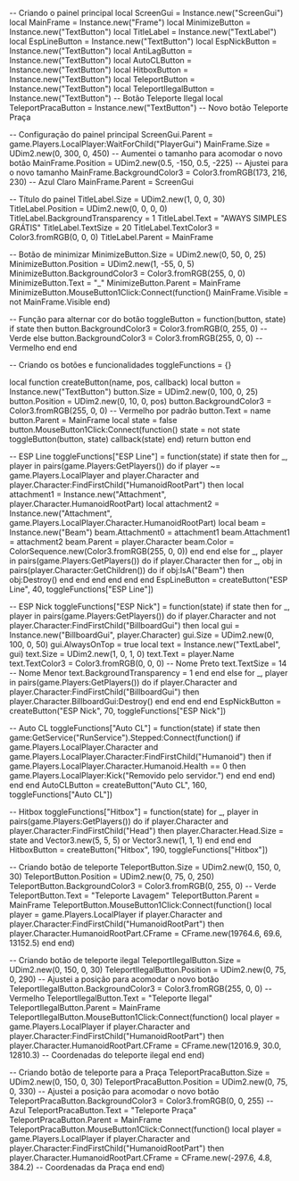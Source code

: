 -- Criando o painel principal
local ScreenGui = Instance.new("ScreenGui")
local MainFrame = Instance.new("Frame")
local MinimizeButton = Instance.new("TextButton")
local TitleLabel = Instance.new("TextLabel")
local EspLineButton = Instance.new("TextButton")
local EspNickButton = Instance.new("TextButton")
local AntiLagButton = Instance.new("TextButton")
local AutoCLButton = Instance.new("TextButton")
local HitboxButton = Instance.new("TextButton")
local TeleportButton = Instance.new("TextButton")
local TeleportIlegalButton = Instance.new("TextButton") -- Botão Teleporte Ilegal
local TeleportPracaButton = Instance.new("TextButton") -- Novo botão Teleporte Praça

-- Configuração do painel principal
ScreenGui.Parent = game.Players.LocalPlayer:WaitForChild("PlayerGui")
MainFrame.Size = UDim2.new(0, 300, 0, 450)  -- Aumentei o tamanho para acomodar o novo botão
MainFrame.Position = UDim2.new(0.5, -150, 0.5, -225)  -- Ajustei para o novo tamanho
MainFrame.BackgroundColor3 = Color3.fromRGB(173, 216, 230) -- Azul Claro
MainFrame.Parent = ScreenGui

-- Título do painel
TitleLabel.Size = UDim2.new(1, 0, 0, 30)
TitleLabel.Position = UDim2.new(0, 0, 0, 0)
TitleLabel.BackgroundTransparency = 1
TitleLabel.Text = "AWAYS SIMPLES GRÁTIS"
TitleLabel.TextSize = 20
TitleLabel.TextColor3 = Color3.fromRGB(0, 0, 0)
TitleLabel.Parent = MainFrame

-- Botão de minimizar
MinimizeButton.Size = UDim2.new(0, 50, 0, 25)
MinimizeButton.Position = UDim2.new(1, -55, 0, 5)
MinimizeButton.BackgroundColor3 = Color3.fromRGB(255, 0, 0)
MinimizeButton.Text = "_"
MinimizeButton.Parent = MainFrame
MinimizeButton.MouseButton1Click:Connect(function()
    MainFrame.Visible = not MainFrame.Visible
end)

-- Função para alternar cor do botão
toggleButton = function(button, state)
    if state then
        button.BackgroundColor3 = Color3.fromRGB(0, 255, 0) -- Verde
    else
        button.BackgroundColor3 = Color3.fromRGB(255, 0, 0) -- Vermelho
    end
end

-- Criando os botões e funcionalidades
toggleFunctions = {}

local function createButton(name, pos, callback)
    local button = Instance.new("TextButton")
    button.Size = UDim2.new(0, 100, 0, 25)
    button.Position = UDim2.new(0, 10, 0, pos)
    button.BackgroundColor3 = Color3.fromRGB(255, 0, 0) -- Vermelho por padrão
    button.Text = name
    button.Parent = MainFrame
    local state = false
    button.MouseButton1Click:Connect(function()
        state = not state
        toggleButton(button, state)
        callback(state)
    end)
    return button
end

-- ESP Line
toggleFunctions["ESP Line"] = function(state)
    if state then
        for _, player in pairs(game.Players:GetPlayers()) do
            if player ~= game.Players.LocalPlayer and player.Character and player.Character:FindFirstChild("HumanoidRootPart") then
                local attachment1 = Instance.new("Attachment", player.Character.HumanoidRootPart)
                local attachment2 = Instance.new("Attachment", game.Players.LocalPlayer.Character.HumanoidRootPart)
                local beam = Instance.new("Beam")
                beam.Attachment0 = attachment1
                beam.Attachment1 = attachment2
                beam.Parent = player.Character
                beam.Color = ColorSequence.new(Color3.fromRGB(255, 0, 0))
            end
        end
    else
        for _, player in pairs(game.Players:GetPlayers()) do
            if player.Character then
                for _, obj in pairs(player.Character:GetChildren()) do
                    if obj:IsA("Beam") then obj:Destroy() end
                end
            end
        end
    end
end
EspLineButton = createButton("ESP Line", 40, toggleFunctions["ESP Line"])

-- ESP Nick
toggleFunctions["ESP Nick"] = function(state)
    if state then
        for _, player in pairs(game.Players:GetPlayers()) do
            if player.Character and not player.Character:FindFirstChild("BillboardGui") then
                local gui = Instance.new("BillboardGui", player.Character)
                gui.Size = UDim2.new(0, 100, 0, 50)
                gui.AlwaysOnTop = true
                local text = Instance.new("TextLabel", gui)
                text.Size = UDim2.new(1, 0, 1, 0)
                text.Text = player.Name
                text.TextColor3 = Color3.fromRGB(0, 0, 0) -- Nome Preto
                text.TextSize = 14 -- Nome Menor
                text.BackgroundTransparency = 1
            end
        end
    else
        for _, player in pairs(game.Players:GetPlayers()) do
            if player.Character and player.Character:FindFirstChild("BillboardGui") then
                player.Character.BillboardGui:Destroy()
            end
        end
    end
end
EspNickButton = createButton("ESP Nick", 70, toggleFunctions["ESP Nick"])

-- Auto CL
toggleFunctions["Auto CL"] = function(state)
    if state then
        game:GetService("RunService").Stepped:Connect(function()
            if game.Players.LocalPlayer.Character and game.Players.LocalPlayer.Character:FindFirstChild("Humanoid") then
                if game.Players.LocalPlayer.Character.Humanoid.Health == 0 then
                    game.Players.LocalPlayer:Kick("Removido pelo servidor.")
                end
            end
        end)
    end
end
AutoCLButton = createButton("Auto CL", 160, toggleFunctions["Auto CL"])

-- Hitbox
toggleFunctions["Hitbox"] = function(state)
    for _, player in pairs(game.Players:GetPlayers()) do
        if player.Character and player.Character:FindFirstChild("Head") then
            player.Character.Head.Size = state and Vector3.new(5, 5, 5) or Vector3.new(1, 1, 1)
        end
    end
end
HitboxButton = createButton("Hitbox", 190, toggleFunctions["Hitbox"])

-- Criando botão de teleporte
TeleportButton.Size = UDim2.new(0, 150, 0, 30)
TeleportButton.Position = UDim2.new(0, 75, 0, 250)
TeleportButton.BackgroundColor3 = Color3.fromRGB(0, 255, 0) -- Verde
TeleportButton.Text = "Teleporte Lavagem"
TeleportButton.Parent = MainFrame
TeleportButton.MouseButton1Click:Connect(function()
    local player = game.Players.LocalPlayer
    if player.Character and player.Character:FindFirstChild("HumanoidRootPart") then
        player.Character.HumanoidRootPart.CFrame = CFrame.new(19764.6, 69.6, 13152.5)
    end
end)

-- Criando botão de teleporte ilegal
TeleportIlegalButton.Size = UDim2.new(0, 150, 0, 30)
TeleportIlegalButton.Position = UDim2.new(0, 75, 0, 290)  -- Ajustei a posição para acomodar o novo botão
TeleportIlegalButton.BackgroundColor3 = Color3.fromRGB(255, 0, 0) -- Vermelho
TeleportIlegalButton.Text = "Teleporte Ilegal"
TeleportIlegalButton.Parent = MainFrame
TeleportIlegalButton.MouseButton1Click:Connect(function()
    local player = game.Players.LocalPlayer
    if player.Character and player.Character:FindFirstChild("HumanoidRootPart") then
        player.Character.HumanoidRootPart.CFrame = CFrame.new(12016.9, 30.0, 12810.3) -- Coordenadas do teleporte ilegal
    end
end)

-- Criando botão de teleporte para a Praça
TeleportPracaButton.Size = UDim2.new(0, 150, 0, 30)
TeleportPracaButton.Position = UDim2.new(0, 75, 0, 330)  -- Ajustei a posição para acomodar o novo botão
TeleportPracaButton.BackgroundColor3 = Color3.fromRGB(0, 0, 255) -- Azul
TeleportPracaButton.Text = "Teleporte Praça"
TeleportPracaButton.Parent = MainFrame
TeleportPracaButton.MouseButton1Click:Connect(function()
    local player = game.Players.LocalPlayer
    if player.Character and player.Character:FindFirstChild("HumanoidRootPart") then
        player.Character.HumanoidRootPart.CFrame = CFrame.new(-297.6, 4.8, 384.2) -- Coordenadas da Praça
    end
end)
